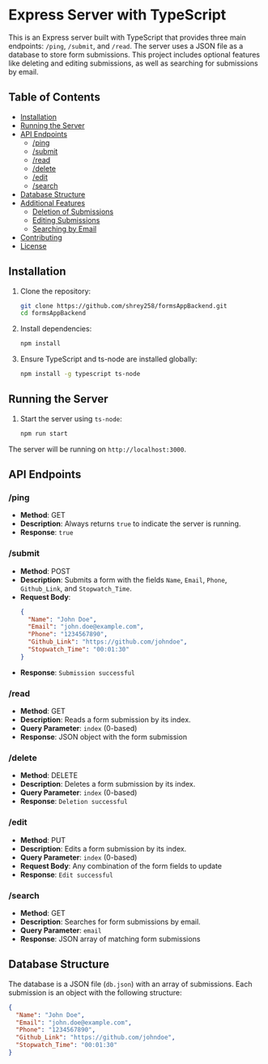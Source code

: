 # Express Server with TypeScript

This is an Express server built with TypeScript that provides three main endpoints: `/ping`, `/submit`, and `/read`. 
The server uses a JSON file as a database to store form submissions.
This project includes optional features like deleting and editing submissions, as well as searching for submissions by email.

## Table of Contents

- [Installation](#installation)
- [Running the Server](#running-the-server)
- [API Endpoints](#api-endpoints)
  - [/ping](#ping)
  - [/submit](#submit)
  - [/read](#read)
  - [/delete](#delete)
  - [/edit](#edit)
  - [/search](#search)
- [Database Structure](#database-structure)
- [Additional Features](#additional-features)
  - [Deletion of Submissions](#deletion-of-submissions)
  - [Editing Submissions](#editing-submissions)
  - [Searching by Email](#searching-by-email)
- [Contributing](#contributing)
- [License](#license)

## Installation

1. Clone the repository:
    ```bash
    git clone https://github.com/shrey258/formsAppBackend.git
    cd formsAppBackend
    ```

2. Install dependencies:
    ```bash
    npm install
    ```

3. Ensure TypeScript and ts-node are installed globally:
    ```bash
    npm install -g typescript ts-node
    ```

## Running the Server

1. Start the server using `ts-node`:
    ```bash
    npm run start
    ```

The server will be running on `http://localhost:3000`.

## API Endpoints

### /ping

- **Method**: GET
- **Description**: Always returns `true` to indicate the server is running.
- **Response**: `true`

### /submit

- **Method**: POST
- **Description**: Submits a form with the fields `Name`, `Email`, `Phone`, `Github_Link`, and `Stopwatch_Time`.
- **Request Body**:
    ```json
    {
      "Name": "John Doe",
      "Email": "john.doe@example.com",
      "Phone": "1234567890",
      "Github_Link": "https://github.com/johndoe",
      "Stopwatch_Time": "00:01:30"
    }
    ```
- **Response**: `Submission successful`

### /read

- **Method**: GET
- **Description**: Reads a form submission by its index.
- **Query Parameter**: `index` (0-based)
- **Response**: JSON object with the form submission

### /delete

- **Method**: DELETE
- **Description**: Deletes a form submission by its index.
- **Query Parameter**: `index` (0-based)
- **Response**: `Deletion successful`

### /edit

- **Method**: PUT
- **Description**: Edits a form submission by its index.
- **Query Parameter**: `index` (0-based)
- **Request Body**: Any combination of the form fields to update
- **Response**: `Edit successful`

### /search

- **Method**: GET
- **Description**: Searches for form submissions by email.
- **Query Parameter**: `email`
- **Response**: JSON array of matching form submissions

## Database Structure

The database is a JSON file (`db.json`) with an array of submissions. Each submission is an object with the following structure:
```json
{
  "Name": "John Doe",
  "Email": "john.doe@example.com",
  "Phone": "1234567890",
  "Github_Link": "https://github.com/johndoe",
  "Stopwatch_Time": "00:01:30"
}
